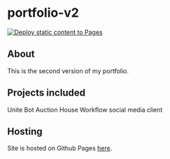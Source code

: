 # portfolio-v2

[![Deploy static content to Pages](https://github.com/Thundeee/portfolio-v2/actions/workflows/pages.yml/badge.svg)](https://github.com/Thundeee/portfolio-v2/actions/workflows/pages.yml)

## About
This is the second version of my portfolio.

## Projects included
Unite Bot
Auction House
Workflow social media client

## Hosting
Site is hosted on Github Pages [here](https://thundeee.github.io/portfolio-v2/).